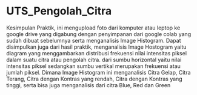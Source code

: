 # UTS_Pengolah_Citra
Kesimpulan Praktik, ini mengupload foto dari komputer atau leptop ke google drive yang digabung dengan penyimpanan dari google colab yang sudah dibuat sebelumnya serta menganalisis Image Histogram.
Dapat disimpulkan juga dari hasil praktik, menganalisis Image Hostogram yaitu diagram yang menggambarkan distribusi frekuensi nilai intensitas piksel dalam suatu citra atau pengolah citra. dari sumbu horizontal yaitu nilai intensitas piksel sedangkan sumbu vertikal merupakan frekuensi atau jumlah piksel.
Dimana Image Histogram ini menganalisis Citra Gelap, Citra Terang, Citra dengan Kontras yang rendah, Citra dengan Kontras yang tinggi, serta bisa juga menganalisis dari citra Blue, Red dan Green
